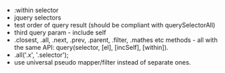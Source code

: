 * :within selector
* jquery selectors
* test order of query result (should be compliant with querySelectorAll)
* third query param - include self
* .closest, .all, .next, .prev, .parent, .filter, .mathes etc methods - all with the same API: query(selector, [el], [incSelf], [within]).
* .all('.x', '.selector');
* use universal pseudo mapper/filter instead of separate ones.